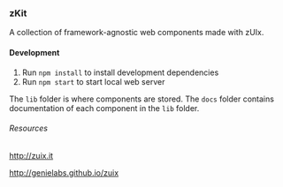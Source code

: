 ### zKit

A collection of framework-agnostic web components made with zUIx.


#### Development

1. Run `npm install` to install development dependencies
2. Run `npm start` to start local web server

The `lib` folder is where components are stored.
The `docs` folder contains documentation of each component in the `lib` folder.


###### Resources

http://zuix.it

http://genielabs.github.io/zuix
